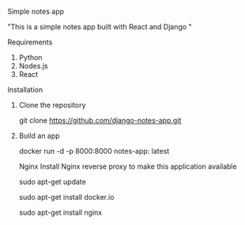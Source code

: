 Simple notes app

"This is a simple notes app built with React and Django "

Requirements

1. Python
2. Nodes.js
3. React

Installation

1. Clone the repository

   git clone https://github.com/django-notes-app.git

2. Build an app

   docker run -d -p 8000:8000 notes-app: latest

   Nginx
   Install Nginx reverse proxy to make this application available

   sudo apt-get update

    sudo apt-get install docker.io

   sudo apt-get install nginx


